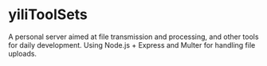 # yiliToolSets
A personal server aimed at file transmission and processing, and other tools for daily development. Using Node.js + Express and Multer for handling file uploads.

